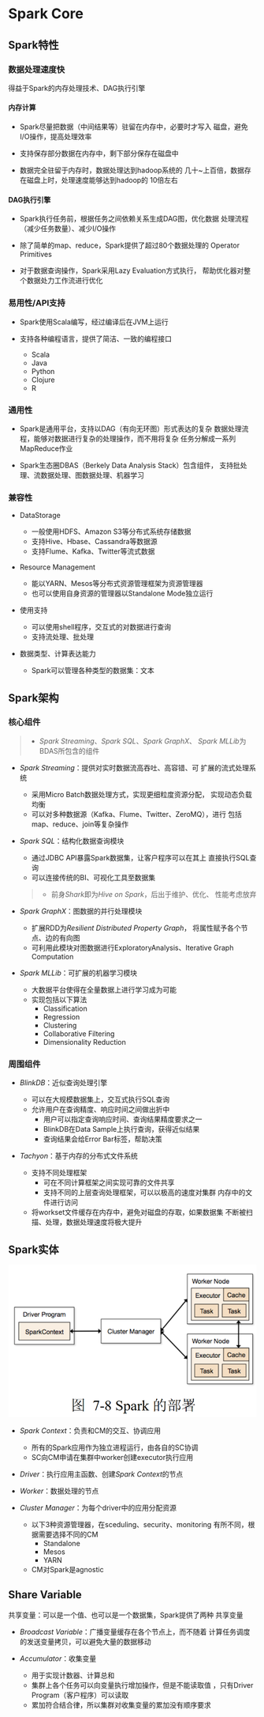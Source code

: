 #	Spark Core

##	Spark特性

###	数据处理速度快

得益于Spark的内存处理技术、DAG执行引擎

####	内存计算

-	Spark尽量把数据（中间结果等）驻留在内存中，必要时才写入
	磁盘，避免I/O操作，提高处理效率

-	支持保存部分数据在内存中，剩下部分保存在磁盘中

-	数据完全驻留于内存时，数据处理达到hadoop系统的
	几十~上百倍，数据存在磁盘上时，处理速度能够达到hadoop的
	10倍左右

####	DAG执行引擎

-	Spark执行任务前，根据任务之间依赖关系生成DAG图，优化数据
	处理流程（减少任务数量）、减少I/O操作

-	除了简单的map、reduce，Spark提供了超过80个数据处理的
	Operator Primitives

-	对于数据查询操作，Spark采用Lazy Evaluation方式执行，
	帮助优化器对整个数据处力工作流进行优化

###	易用性/API支持

-	Spark使用Scala编写，经过编译后在JVM上运行

-	支持各种编程语言，提供了简洁、一致的编程接口
	-	Scala
	-	Java
	-	Python
	-	Clojure
	-	R

###	通用性

-	Spark是通用平台，支持以DAG（有向无环图）形式表达的复杂
	数据处理流程，能够对数据进行复杂的处理操作，而不用将复杂
	任务分解成一系列MapReduce作业

-	Spark生态圈DBAS（Berkely Data Analysis Stack）包含组件，
	支持批处理、流数据处理、图数据处理、机器学习

###	兼容性

-	DataStorage
	-	一般使用HDFS、Amazon S3等分布式系统存储数据
	-	支持Hive、Hbase、Cassandra等数据源
	-	支持Flume、Kafka、Twitter等流式数据

-	Resource Management
	-	能以YARN、Mesos等分布式资源管理框架为资源管理器
	-	也可以使用自身资源的管理器以Standalone Mode独立运行

-	使用支持
	-	可以使用shell程序，交互式的对数据进行查询
	-	支持流处理、批处理

-	数据类型、计算表达能力
	-	Spark可以管理各种类型的数据集：文本

##	Spark架构

###	核心组件

> - *Spark Streaming*、*Spark SQL*、*Spark GraphX*、
	*Spark MLLib*为BDAS所包含的组件

-	*Spark Streaming*：提供对实时数据流高吞吐、高容错、可
	扩展的流式处理系统

	-	采用Micro Batch数据处理方式，实现更细粒度资源分配，
		实现动态负载均衡
	-	可以对多种数据源（Kafka、Flume、Twitter、ZeroMQ），进行
		包括map、reduce、join等复杂操作

-	*Spark SQL*：结构化数据查询模块

	-	通过JDBC API暴露Spark数据集，让客户程序可以在其上
		直接执行SQL查询
	-	可以连接传统的BI、可视化工具至数据集

	> - 前身*Shark*即为*Hive on Spark*，后出于维护、优化、
		性能考虑放弃

-	*Spark GraphX*：图数据的并行处理模块

	-	扩展RDD为*Resilient Distributed Property Graph*，
		将属性赋予各个节点、边的有向图
	-	可利用此模块对图数据进行ExploratoryAnalysis、Iterative
		Graph Computation

-	*Spark MLLib*：可扩展的机器学习模块

	-	大数据平台使得在全量数据上进行学习成为可能
	-	实现包括以下算法
		-	Classification
		-	Regression
		-	Clustering
		-	Collaborative Filtering
		-	Dimensionality Reduction

###	周围组件

-	*BlinkDB*：近似查询处理引擎
	-	可以在大规模数据集上，交互式执行SQL查询
	-	允许用户在查询精度、响应时间之间做出折中
		-	用户可以指定查询响应时间、查询结果精度要求之一
		-	BlinkDB在Data Sample上执行查询，获得近似结果
		-	查询结果会给Error Bar标签，帮助决策

-	*Tachyon*：基于内存的分布式文件系统
	-	支持不同处理框架
		-	可在不同计算框架之间实现可靠的文件共享
		-	支持不同的上层查询处理框架，可以以极高的速度对集群
			内存中的文件进行访问
	-	将workset文件缓存在内存中，避免对磁盘的存取，如果数据集
		不断被扫描、处理，数据处理速度将极大提升

##	Spark实体

![spark_entities](imgs/spark_entities.png)

-	*Spark Context*：负责和CM的交互、协调应用
	-	所有的Spark应用作为独立进程运行，由各自的SC协调
	-	SC向CM申请在集群中worker创建executor执行应用

-	*Driver*：执行应用主函数、创建*Spark Context*的节点

-	*Worker*：数据处理的节点

-	*Cluster Manager*：为每个driver中的应用分配资源
	-	以下3种资源管理器，在sceduling、security、monitoring
		有所不同，根据需要选择不同的CM
		-	Standalone
		-	Mesos
		-	YARN
	-	CM对Spark是agnostic

##	Share Variable

共享变量：可以是一个值、也可以是一个数据集，Spark提供了两种
共享变量

-	*Broadcast Variable*：广播变量缓存在各个节点上，而不随着
	计算任务调度的发送变量拷贝，可以避免大量的数据移动

-	*Accumulator*：收集变量
	-	用于实现计数器、计算总和
	-	集群上各个任务可以向变量执行增加操作，但是不能读取值
		，只有Driver Program（客户程序）可以读取
	-	累加符合结合律，所以集群对收集变量的累加没有顺序要求


